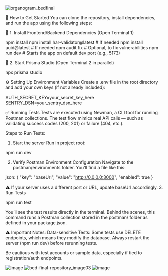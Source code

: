 ![organogram_bedfinal](https://github.com/user-attachments/assets/0a016ed3-758c-4b42-be75-f27057f52843)

🚀 How to Get Started
You can clone the repository, install dependencies, and run the app using the following steps:

🧱 1. Install Frontend/Backend Dependencies
(Open Terminal 1)

npm install
npm install har-validator@latest   # If needed
npm install uuid@latest            # If needed
npm audit fix                      # Optional, to fix vulnerabilities
npm run dev                        # Starts the app on default dev port (e.g., 5173)

🧭 2. Start Prisma Studio
(Open Terminal 2 in parallel)

npx prisma studio

⚙️ Setting Up Environment Variables
Create a .env file in the root directory and add your own keys (if not already included):

AUTH_SECRET_KEY=your_secret_key_here
SENTRY_DSN=your_sentry_dsn_here

✅ Running Tests
Tests are executed using Newman, a CLI tool for running Postman collections. The test flow mimics real API calls — such as validating success codes (200, 201) or failure (404, etc.).

Steps to Run Tests:
1. Start the server
Run in project root:

npm run dev

2. Verify Postman Environment Configuration
Navigate to the postman/environments folder. You’ll find a file like this:

json: 
{
  "key": "baseUrl",
  "value": "http://0.0.0.0:3000",
  "enabled": true
}

⚠️ If your server uses a different port or URL, update baseUrl accordingly.
3. Run Tests

npm run test

You’ll see the test results directly in the terminal. Behind the scenes, this command runs a Postman collection stored in the postman/ folder as defined in your package.json.

⚠️ Important Notes:
Data-sensitive Tests: Some tests use DELETE endpoints, which means they modify the database. Always restart the server (npm run dev) before rerunning tests.

Be cautious with test accounts or sample data, especially if tied to registration/auth endpoints.

![image](https://github.com/aelyakoubi/bed-final-repository/assets/115151631/18ed8d47-0415-4b3b-b6a4-dc1764abbd1b)
![bed-final-repository_image03](https://github.com/aelyakoubi/bed-final-repository/assets/115151631/a06f2b4d-0315-4a38-ab23-2500158be4dd)
![image](https://github.com/aelyakoubi/bed-final-repository/assets/115151631/63819e39-edab-4123-9859-d0a2fd73c527)


